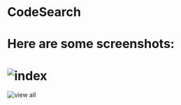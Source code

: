 CodeSearch
==========
Here are some screenshots:
==========
![index](https://raw.github.com/shafiry/CodeSearch/master/codesearch1.png)
==========
![view all](https://raw.github.com/shafiry/CodeSearch/master/codesearch2.png)
